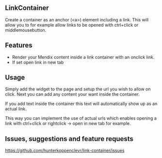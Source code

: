 ## LinkContainer
Create a container as an anchor (\<a>) element including a link. This will allow you to for example allow links to be opened with ctrl+click or middlemousebutton.

## Features
- Render your Mendix content inside a link container with an onclick link.
- If set open link in new tab

## Usage
Simply add the widget to the page and setup the url you wish to allow on click. Next you can add any content your want inside the container.

If you add text inside the container this text will automatically show up as an actual link.

This way you can implement the use of actual urls which enables opening a link with ctrl+click or rightclick -> open in new tab for example.

## Issues, suggestions and feature requests
https://github.com/hunterkoppenclevr/link-container/issues
